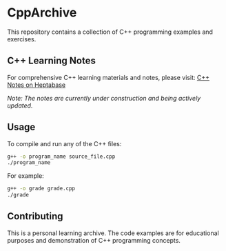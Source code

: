 # CppArchive

This repository contains a collection of C++ programming examples and exercises.

## C++ Learning Notes

For comprehensive C++ learning materials and notes, please visit:
[C++ Notes on Heptabase](https://app.heptabase.com/w/b4670826bd6ee475e4bd8145620e27da14d294dbccff2125527e559e61e48489)

*Note: The notes are currently under construction and being actively updated.*

## Usage

To compile and run any of the C++ files:

```bash
g++ -o program_name source_file.cpp
./program_name
```

For example:
```bash
g++ -o grade grade.cpp
./grade
```

## Contributing

This is a personal learning archive. The code examples are for educational purposes and demonstration of C++ programming concepts. 